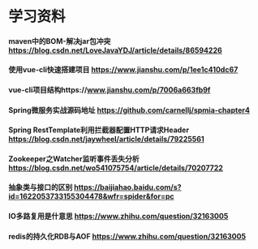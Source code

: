 学习资料
============
#### maven中的BOM-解决jar包冲突 https://blog.csdn.net/LoveJavaYDJ/article/details/86594226
#### 使用vue-cli快速搭建项目  https://www.jianshu.com/p/1ee1c410dc67
#### vue-cli项目结构https://www.jianshu.com/p/7006a663fb9f
#### Spring微服务实战源码地址 https://github.com/carnellj/spmia-chapter4
#### Spring RestTemplate利用拦截器配置HTTP请求Header https://blog.csdn.net/jaywheel/article/details/79225561
#### Zookeeper之Watcher监听事件丢失分析 https://blog.csdn.net/wo541075754/article/details/70207722
#### 抽象类与接口的区别  https://baijiahao.baidu.com/s?id=1622053733155304478&wfr=spider&for=pc
#### IO多路复用是什意思  https://www.zhihu.com/question/32163005
#### redis的持久化RDB与AOF  https://www.zhihu.com/question/32163005
